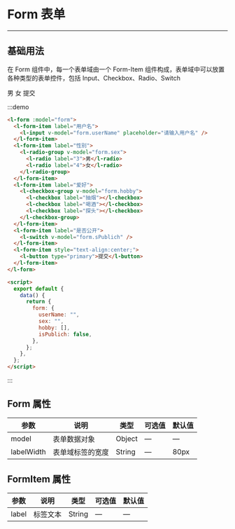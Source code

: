 <script>
export default {
  data() {
    return {
      form: {
        userName: "",
        sex: "",
        hobby: [],
        isPublich: false
      }
    };
  }
};
</script>

# Form 表单

---

## 基础用法

在 Form 组件中，每一个表单域由一个 Form-Item 组件构成，表单域中可以放置各种类型的表单控件，包括 Input、Checkbox、Radio、Switch

<div class='demo-block'>
     <l-form :model="form">
      <l-form-item label="用户名">
        <l-input v-model="form.userName" placeholder="请输入用户名" />
      </l-form-item>
      <l-form-item label="性别">
        <l-radio-group v-model="form.sex">
          <l-radio label="3">男</l-radio>
          <l-radio label="4">女</l-radio>
        </l-radio-group>
      </l-form-item>
      <l-form-item label="爱好">
        <l-checkbox-group v-model="form.hobby">
          <l-checkbox label="抽烟"></l-checkbox>
          <l-checkbox label="喝酒"></l-checkbox>
          <l-checkbox label="探头"></l-checkbox>
        </l-checkbox-group>
      </l-form-item>
      <l-form-item label="是否公开">
        <l-switch v-model="form.sPublich" />
      </l-form-item>
      <l-form-item style='text-align:center;'>
        <l-button type="primary">提交</l-button>
      </l-form-item>
    </l-form>
</div>

:::demo

```html
<l-form :model="form">
  <l-form-item label="用户名">
    <l-input v-model="form.userName" placeholder="请输入用户名" />
  </l-form-item>
  <l-form-item label="性别">
    <l-radio-group v-model="form.sex">
      <l-radio label="3">男</l-radio>
      <l-radio label="4">女</l-radio>
    </l-radio-group>
  </l-form-item>
  <l-form-item label="爱好">
    <l-checkbox-group v-model="form.hobby">
      <l-checkbox label="抽烟"></l-checkbox>
      <l-checkbox label="喝酒"></l-checkbox>
      <l-checkbox label="探头"></l-checkbox>
    </l-checkbox-group>
  </l-form-item>
  <l-form-item label="是否公开">
    <l-switch v-model="form.sPublich" />
  </l-form-item>
  <l-form-item style="text-align:center;">
    <l-button type="primary">提交</l-button>
  </l-form-item>
</l-form>

<script>
  export default {
    data() {
      return {
        form: {
          userName: "",
          sex: "",
          hobby: [],
          isPublich: false,
        },
      };
    },
  };
</script>
```

:::

## Form 属性

| 参数       | 说明             | 类型   | 可选值 | 默认值 |
| ---------- | ---------------- | ------ | ------ | ------ |
| model      | 表单数据对象     | Object | —      | —      |
| labelWidth | 表单域标签的宽度 | String | —      | 80px   |

## FormItem 属性

| 参数  | 说明     | 类型   | 可选值 | 默认值 |
| ----- | -------- | ------ | ------ | ------ |
| label | 标签文本 | String | —      | —      |
